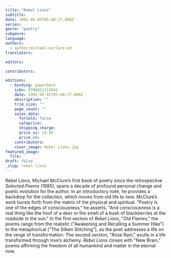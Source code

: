 ```yaml
---
title: "Rebel Lions"
subtitle:
date: 1991-05-01T05:00:27.000Z
series:
genre: "poetry"
subgenre:
language:
authors:
  - author/michael-mcclure.md
translators:

editors:

contributors:

editions:
  - binding: paperback
    isbn: 9780811211642
    date: 1991-05-01T05:00:27.000Z
    description: ""
    trim_size: ""
    page_count: ""
    sales_data:
      forsale: false
      saleprice:
      shipping_charge:
      price_us: 14.95
      price_cn:
    contributors:
    cover_image: Rebel_Lions.jpg
featured_image:
  file:
draft: false
_slug: rebel-lions
---
```


Rebel Lions, Michael McClure’s first book of poetry since the retrospective _Selected Poems_ (1985), spans a decade of profound personal change and poetic evolution for the author. In an introductory note, he provides a backdrop for the collection, which moves from old life to new. McClure’s work bursts forth from the matrix of the physical and spiritual. "Poetry is one of the edges of consciousness," he asserts. "And consciousness is a real thing like the hoof of a deer or the smell of a bush of blackberries at the roadside in the sun." In the first section of _Rebel Lions_, "Old Flames," the poems range from the realistic ("Awakening and Recalling a Summer Hike") to the metaphorical ("The Silken Stitching"), as the poet addresses a life on the verge of transformation. The second section, "Rose Rain," exults in a life transformed through love’s alchemy. _Rebel Lions_ closes with "New Brain," poems affirming the freedom of all humankind and matter in the eternal now.

